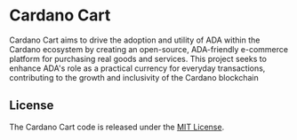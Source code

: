 # Cardano Cart
Cardano Cart aims to drive the adoption and utility of ADA within the Cardano ecosystem by creating an open-source, ADA-friendly e-commerce platform for purchasing real goods and services. This project seeks to enhance ADA's role as a practical currency for everyday transactions, contributing to the growth and inclusivity of the Cardano blockchain
## License

The Cardano Cart code is released under the [MIT License](https://github.com/jyanokye/cardano-cart/blob/main/LICENSE).
